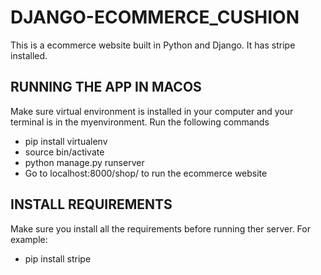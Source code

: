 # DJANGO-ECOMMERCE_CUSHION
 This is a ecommerce website built in Python and Django. It has stripe installed.


## RUNNING THE APP IN MACOS

   Make sure virtual environment is installed in your computer and your terminal is in the myenvironment. Run the following commands
   - pip install virtualenv
   - source bin/activate
   - python manage.py runserver
   - Go to localhost:8000/shop/ to run the ecommerce website
   
## INSTALL REQUIREMENTS
   
   Make sure you install all the requirements before running ther server.
   For example:
   - pip install stripe
